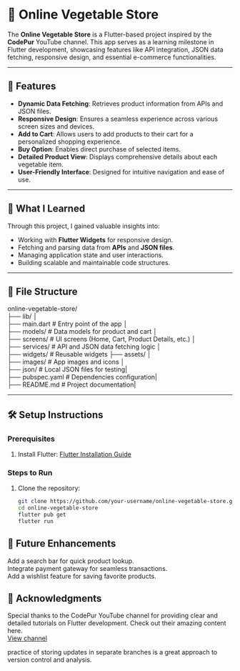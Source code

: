 # 🥦 Online Vegetable Store

The **Online Vegetable Store** is a Flutter-based project inspired by the **CodePur** YouTube channel. This app serves as a learning milestone in Flutter development, showcasing features like API integration, JSON data fetching, responsive design, and essential e-commerce functionalities.

---

## 🚀 Features

- **Dynamic Data Fetching**: Retrieves product information from APIs and JSON files.
- **Responsive Design**: Ensures a seamless experience across various screen sizes and devices.
- **Add to Cart**: Allows users to add products to their cart for a personalized shopping experience.
- **Buy Option**: Enables direct purchase of selected items.
- **Detailed Product View**: Displays comprehensive details about each vegetable item.
- **User-Friendly Interface**: Designed for intuitive navigation and ease of use.

---

## 📖 What I Learned

Through this project, I gained valuable insights into:
- Working with **Flutter Widgets** for responsive design.
- Fetching and parsing data from **APIs** and **JSON files**.
- Managing application state and user interactions.
- Building scalable and maintainable code structures.

---

## 📂 File Structure

online-vegetable-store/ <br>
├── lib/ │ <br>
├── main.dart # Entry point of the app │ <br>
├── models/ # Data models for product and cart │ <br>
├── screens/ # UI screens (Home, Cart, Product Details, etc.) │ <br>
├── services/ # API and JSON data fetching logic │ <br>
├── widgets/ # Reusable widgets ├── assets/ │ <br>
├── images/ # App images and icons │ <br>
├── json/ # Local JSON files for testing| <br>
├── pubspec.yaml # Dependencies configuration| <br>
├── README.md # Project documentation| <br>


---

## 🛠️ Setup Instructions

### Prerequisites
1. Install Flutter: [Flutter Installation Guide](https://flutter.dev/docs/get-started/install)

### Steps to Run
1. Clone the repository:
   ```bash
   git clone https://github.com/your-username/online-vegetable-store.git
   cd online-vegetable-store
   flutter pub get
   flutter run

## 🌟 Future Enhancements
Add a search bar for quick product lookup.<br>
Integrate payment gateway for seamless transactions.<br>
Add a wishlist feature for saving favorite products.<br>

## 🤝 Acknowledgments
Special thanks to the CodePur YouTube channel for providing clear and detailed tutorials on Flutter development. Check out their amazing content here.<br>
[View channel](https://youtu.be/jYoALeP3eH8?si=f-FZMaVFpvVcObNv)

practice of storing updates in separate branches is a great approach to version control and analysis.





